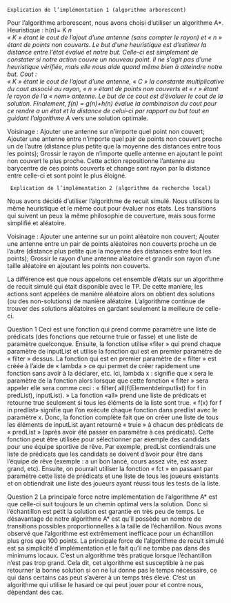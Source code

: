 	Explication de l’implémentation 1 (algorithme arborescent)
Pour l’algorithme arborescent, nous avons choisi d’utiliser un algorithme A*.
Heuristique :   h(n)= K *n  
« K » étant le cout de l’ajout d’une antenne (sans compter le rayon) et « n » étant de points non couverts. Le but d’une heuristique est d’estimer la distance entre l’état évalué et notre but. Celle-ci est simplement de constater si notre action couvre un nouveau point. Il ne s’agit pas d’une heuristique vérifiée, mais elle nous aide quand même bien à atteindre notre but.
Cout :  
« K » étant le cout de l’ajout d’une antenne, « C » la constante multiplicative du cout associé au rayon, « n » étant de points non couverts et « r » étant le rayon de l’a « nem» antenne. Le but de ce cout est d’évaluer le cout de la solution.
Finalement, f(n) = g(n)+h(n) évalue la combinaison du cout pour ce rendre a un état et la distance de celui-ci par rapport au but tout en guidant l’algorithme A* vers une solution optimale.

Voisinage :
	Ajouter une antenne sur n’importe quel point non couvert;
	Ajouter une antenne entre n’importe quel pair de points non couvert proche un de l’autre (distance plus petite que la moyenne des distances entre tous les points);
	Grossir le rayon de n’importe quelle antenne en ajoutant le point non couvert le plus proche. Cette action repositionne l’antenne au barycentre de ces points couverts et change sont rayon par la distance entre celle-ci et sont point le plus éloigné.



	 Explication de l’implémentation 2 (algorithme de recherche local)
Nous avons décidé d’utiliser l’algorithme de recuit simulé. Nous utilisons la même heuristique et le même cout pour évaluer nos états. Les transitions qui suivent un peux la même philosophie de couverture, mais sous forme simplifié et aléatoire. 

Voisinage :
	Ajouter une antenne sur un point aléatoire non couvert;
	Ajouter une antenne entre un pair de points aléatoires non couverts proche un de l’autre (distance plus petite que la moyenne des distances entre tout les points);
	Grossir le rayon d’une antenne aléatoire et grandir son rayon d’une taille aléatoire en ajoutant les points non couverts.

La différence est que nous appelons cet ensemble d’états sur un algorithme de recuit simulé qui était disponible avec le TP. De cette manière, les actions sont appelées de manière aléatoire alors on obtient des solutions (ou des non-solutions) de manière aléatoire. L’algorithme continue de trouver des solutions aléatoires en gardant seulement la meilleure de celle-ci.









Question 1
Ceci est une fonction qui prend comme paramètre une liste de prédicats (des fonctions que retourne truie or fasse) et une liste de paramètre quelconque. Ensuite, la fonction utilise «filer » qui prend chaque paramètre de inputList et utilise la fonction qui est en premier paramètre de « filter » dessus.  La fonction qui est en premier paramètre de « filter » est créée à l’aide de « lambda » ce qui permet de créer rapidement une fonction sans avoir à la déclarer, etc. Ici, lambda x : signifie que x sera le paramètre de la fonction alors lorsque que cette fonction « filter » sera appeler elle sera comme ceci : « filter( all(f(Elementdeinputlist) for f in predList), inputList). » La fonction «all» prend une liste de prédicats et retourne true seulement si tous les éléments de la liste sont true. « f(x) for f in predlist» signifie que l’on exécute chaque fonction dans predlist avec le paramètre x. Donc, la fonction complète fait que on créer une liste de tous les éléments de inputList ayant retourné « truie » à chacun des prédicats de « predList » (après avoir été passer en paramètre à ces prédicats). Cette fonction peut être utilisée pour sélectionner par exemple des candidats pour une équipe sportive de rêve. Par exemple, predList contiendrais une liste de prédicats que les candidats se doivent d’avoir pour être dans l’équipe de rêve (exemple : a un bon lancé, cours assez vite, est assez grand, etc). Ensuite, on pourrait utiliser la fonction « fct » en passant par paramètre cette liste de prédicats et une liste de tous les joueurs existants et on obtiendrait une liste des joueurs ayant réussi tous les tests de la liste.


Question 2
La principale force notre implémentation de  l’algorithme A* est que celle-ci suit toujours le un chemin optimal vers la solution. Donc si l’échantillon est petit la solution est garantie en très peu de temps. Le désavantage de notre algorithme A* est qu’il possède un nombre de transitions possibles proportionnelles à la taille de l’échantillon. Nous avons observé que l’algorithme  est extrêmement inefficace pour un échantillon plus gros que 100 points.
La principale force de l’algorithme de recuit simulé est sa simplicité d’implémentation et le fait qu’il ne tombe pas dans des minimums locaux. C’est un algorithme très pratique lorsque l’échantillon n’est pas trop grand. Cela dit, cet algorithme est susceptible à ne pas retourner la bonne solution si on ne lui donne pas le temps nécessaire, ce qui dans certains cas peut s’avérer à un temps très élevé. C’est un algorithme qui utilise le hasard ce qui peut jouer pour et contre nous, dépendant des cas.




